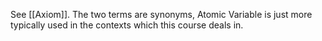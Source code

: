 See [[Axiom]]. The two terms are synonyms, Atomic Variable is just more typically used in the contexts which this course deals in.